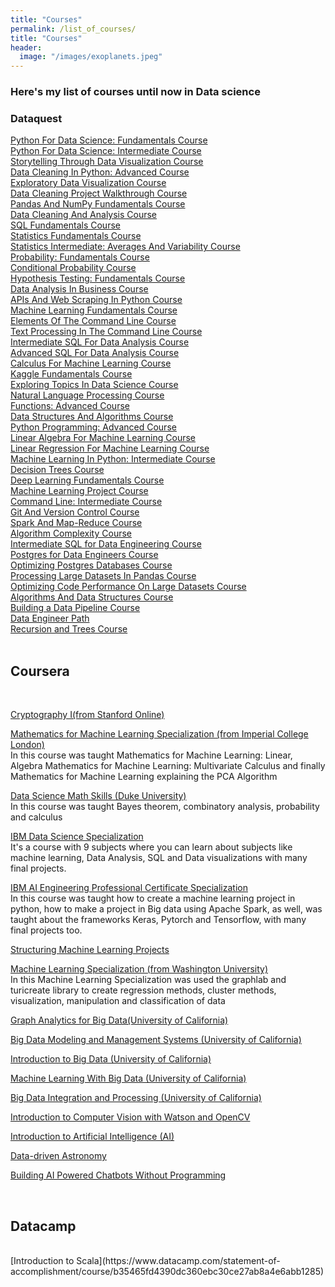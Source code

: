 ```yaml
---
title: "Courses"
permalink: /list_of_courses/
title: "Courses"
header:
  image: "/images/exoplanets.jpeg"
---
```

### Here's my list of courses until now in Data science<br/>
### Dataquest
[Python For Data Science: Fundamentals Course](https://app.dataquest.io/view_cert/54D0KC4BGYSVX61GA6YS/) <br/>
[Python For Data Science: Intermediate Course](https://app.dataquest.io/view_cert/Y3LQR10NQSU1CSA79QO4/)<br/>
[Storytelling Through Data Visualization Course](https://app.dataquest.io/view_cert/P0SKGSK79SGU5UP259EL/)<br/>
[Data Cleaning In Python: Advanced Course](https://app.dataquest.io/view_cert/98SBY17CSQIBSPQDCDTG/)<br/>
[Exploratory Data Visualization Course](https://app.dataquest.io/view_cert/6JNZUMHR3US6JEYKB96X/)<br/>
[Data Cleaning Project Walkthrough Course](https://app.dataquest.io/view_cert/DS5CTIDK87KI1G5J9YQA/)<br/>
[Pandas And NumPy Fundamentals Course](https://app.dataquest.io/view_cert/7NV3UI4KDIQ3LXPFWAVZ/)<br/>
[Data Cleaning And Analysis Course](https://app.dataquest.io/view_cert/4I7DKLN1C9T64UPKODW8/)<br/>
[SQL Fundamentals Course](https://app.dataquest.io/view_cert/GFGIZCU6R2EN1DC9DIKT/)<br/>
[Statistics Fundamentals Course](https://app.dataquest.io/view_cert/2SQ4A5M7C2NY5NHMCR34/)<br/>
[Statistics Intermediate: Averages And Variability Course](https://app.dataquest.io/view_cert/DG76OLZ31F9LNVR6J3Z4/)<br/>
[Probability: Fundamentals Course](https://app.dataquest.io/view_cert/5C4MZ9C9TRU46A68DSGV/)<br/>
[Conditional Probability Course](https://app.dataquest.io/view_cert/0SW01VEBS6HWD39J4GJL/)<br/>
[Hypothesis Testing: Fundamentals Course](https://app.dataquest.io/view_cert/1XHVOO8C1CX7XYOXV7QF/)<br/>
[Data Analysis In Business Course](https://app.dataquest.io/view_cert/28YBMUFEZT7NP0RDKQKE/)<br/>
[APIs And Web Scraping In Python Course](https://app.dataquest.io/view_cert/MSCQAAJ1RNFUPV2A403U/)<br/>
[Machine Learning Fundamentals Course](https://app.dataquest.io/view_cert/AM215WS0IAFAGLC073BA/)<br/>
[Elements Of The Command Line Course](https://app.dataquest.io/view_cert/OXZQPFKV33NVD0W4PV45/)<br/>
[Text Processing In The Command Line Course](https://app.dataquest.io/view_cert/FHPSIINGMOJARHHDW36R/)<br/>
[Intermediate SQL For Data Analysis Course](https://app.dataquest.io/view_cert/GB041BCQX0I43E8N7O67/)<br/>
[Advanced SQL For Data Analysis Course](https://app.dataquest.io/view_cert/OEEI3KSFSV4JSY87G88T/)<br/>
[Calculus For Machine Learning Course](https://app.dataquest.io/view_cert/QBXQGZK3WI2KB5EN0AB6/)<br/>
[Kaggle Fundamentals Course](https://app.dataquest.io/view_cert/2XQVUSUK4P4RDZ0NQS7T/)<br/>
[Exploring Topics In Data Science Course](https://app.dataquest.io/view_cert/6FI39P32E6C8F71QI405/)<br/>
[Natural Language Processing Course](https://app.dataquest.io/view_cert/XEV2UHC6SMBBN2W3ZZQ6/)<br/>
[Functions: Advanced Course](https://app.dataquest.io/view_cert/OXZJ045CNXI2TYHH5Z65/)<br/>
[Data Structures And Algorithms Course](https://app.dataquest.io/view_cert/OFBO99M45S2C0H4OI7OJ/)<br/>
[Python Programming: Advanced Course](https://app.dataquest.io/view_cert/PF4LBJQ373NSZ7O2NKJZ/)<br/>
[Linear Algebra For Machine Learning Course](https://app.dataquest.io/view_cert/JTV984GXDP7OF4WS3RVU/)<br/>
[Linear Regression For Machine Learning Course](https://app.dataquest.io/view_cert/JTV984GXDP7OF4WS3RVU/)<br/>
[Machine Learning In Python: Intermediate Course](https://app.dataquest.io/view_cert/GCUMYFEUXMYN36168O9S/)<br/>
[Decision Trees Course](https://app.dataquest.io/view_cert/AYD5KXM0GU6P57EN6AYK/)<br/>
[Deep Learning Fundamentals Course](https://app.dataquest.io/view_cert/AF53IT7ICI16B9YZFNNF/)<br/>
[Machine Learning Project Course](https://app.dataquest.io/view_cert/0J0LJGN18KDXJ2LZQZRK/)<br/>
[Command Line: Intermediate Course](https://app.dataquest.io/view_cert/1SRU6OCCD0D6YLZCR5ZE/)<br/>
[Git And Version Control Course](https://app.dataquest.io/view_cert/KJGSXNH3OFPN479A2858/)<br/>
[Spark And Map-Reduce Course](https://app.dataquest.io/view_cert/54D0KC4BGYSVX61GA6YS/)<br/>
[Algorithm Complexity Course](https://app.dataquest.io/view_cert/VAC4JNVQWBUI5LDMUTAA/)<br/>
[Intermediate SQL for Data Engineering Course](https://app.dataquest.io/view_cert/1E8AS1TO0M21LEJ3E4AH/)<br/>
[Postgres for Data Engineers Course](https://app.dataquest.io/view_cert/5A6G1CLEMMLT1VC5Y81B/)<br/>
[Optimizing Postgres Databases Course](https://app.dataquest.io/view_cert/H5S775I1F60YYNGEU87M/)<br/>
[Processing Large Datasets In Pandas Course](https://app.dataquest.io/view_cert/L39AATG8I30QPZCXIBQ1/)<br/>
[Optimizing Code Performance On Large Datasets Course](https://app.dataquest.io/view_cert/OT5EH64TY6AEGJFTQX4A/)<br/>
[Algorithms And Data Structures Course](https://app.dataquest.io/view_cert/IKS2QFD3DGVQ9T0IFVQX/)<br/>
[Building a Data Pipeline Course](https://app.dataquest.io/view_cert/ET61W985HXN69LJRZ8NH/)<br/>
[Data Engineer Path](https://app.dataquest.io/view_cert/Z43Z1I2MTG5W1UUL9DAF/)<br/>
[Recursion and Trees Course](https://app.dataquest.io/view_cert/AYSJO5COC21AFPAJWX7H/)<br/>
<br/>
<h2>Coursera</h2>
<br/>

[Cryptography I(from Stanford Online)](https://coursera.org/share/449cca20cb5ea1c9942790ed4391f1fa)<br/>

[Mathematics for Machine Learning Specialization (from Imperial College London)](https://coursera.org/share/5ab87df380768bc15fcdf0b300020c56)<br/>
In this course was taught Mathematics for Machine Learning: Linear, Algebra Mathematics for Machine Learning: Multivariate Calculus
and finally Mathematics for Machine Learning explaining the PCA Algorithm<br/>

[Data Science Math Skills (Duke University)](https://coursera.org/share/7c309ac87918ede5b6631551db620e9b)<br/>
In this course was taught Bayes theorem, combinatory analysis, probability and calculus<br/>


[IBM Data Science Specialization](https://coursera.org/share/51374763521710058228be3e98569ef2)<br/>
It's a course with 9 subjects where you can learn about subjects like machine learning, Data Analysis, SQL and Data visualizations with many final projects.<br/>

[IBM AI Engineering Professional Certificate Specialization](https://coursera.org/share/407489c87bce510d1cc57f213060271c)<br/>
In this course was taught how to create a machine learning project in python, how to make a project in Big data using Apache Spark, as well, was taught about the frameworks Keras, Pytorch and Tensorflow, with many final projects too.<br/>

[Structuring Machine Learning Projects](https://coursera.org/share/b522635bb261446f7365df8c631e99cc)<br/>




[Machine Learning Specialization (from Washington University)](https://coursera.org/share/9f61a05f39d4be090f5ace06ff067bf9)<br/>
In this Machine Learning Specialization was used the graphlab and turicreate  library to create regression methods, cluster methods, visualization, manipulation and classification of data<br/>

[Graph Analytics for Big Data(University of California)](https://coursera.org/share/e7bacd0e8c37b7a83cb400d0a26e0b7f)<br/>



[Big Data Modeling and Management Systems (University of California)](https://coursera.org/share/7b73d19ce7e91831fb5d1652c6396be7)<br/>



[Introduction to Big Data (University of California)](https://coursera.org/share/232efc1d5ec81effe0eee4b01ca9a05c)<br/>



[Machine Learning With Big Data (University of California)](https://coursera.org/share/1410cb231c5ecc81078b1aba0e7ed54c)<br/>



[Big Data Integration and Processing (University of California)](https://coursera.org/share/a60d5aa5ec59dca2d9210a8a28995186)<br/>


[Introduction to Computer Vision with Watson and OpenCV](https://coursera.org/share/7d0f5ed1ecf1d9d0a69a1445483823aa)<br/>



[Introduction to Artificial Intelligence (AI)](https://coursera.org/share/87eb7a94a0c339dd8eae577815952a8d)<br/>

[Data-driven Astronomy](https://coursera.org/share/61b480f69432aac45e3c60505ef0309f)<br/>



[Building AI Powered Chatbots Without Programming](https://coursera.org/share/b32c08d3260addd9bc62e794dd7f4067)<br/>

<br/>
<h2>Datacamp</h2>
<br/>
[Introduction to Scala](https://www.datacamp.com/statement-of-accomplishment/course/b35465fd4390dc360ebc30ce27ab8a4e6abb1285)<br/>

